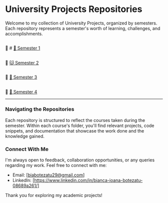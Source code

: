 # University Projects Repositories

Welcome to my collection of University Projects, organized by semesters. Each repository represents a semester's worth of learning, challenges, and accomplishments.
##
🔗 # [🐶 Semester 1](https://github.com/biancabotezatu2909/Semester-1)
## 
🔗 [🐱 Semester 2](https://github.com/biancabotezatu2909/Semester-2)
## 
🔗 [🐠 Semester 3](https://github.com/biancabotezatu2909/Semester-3)
## 
🔗 [🦋 Semester 4](https://github.com/biancabotezatu2909/Semester-3)

---

### Navigating the Repositories

Each repository is structured to reflect the courses taken during the semester. Within each course's folder, you'll find relevant projects, code snippets, and documentation that showcase the work done and the knowledge gained.

### Connect With Me

I'm always open to feedback, collaboration opportunities, or any queries regarding my work. Feel free to connect with me:

- Email: [biabotezatu29@gmail.com]
- LinkedIn: [https://www.linkedin.com/in/bianca-ioana-botezatu-08689a261/]

Thank you for exploring my academic projects!
